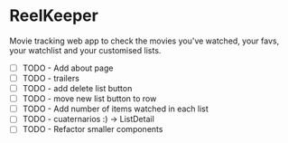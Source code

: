 # ReelKeeper

Movie tracking web app to check the movies you've watched, your favs, your watchlist and your customised lists.

- [ ] TODO - Add about page
- [ ] TODO - trailers
- [ ] TODO - add delete list button
- [ ] TODO - move new list button to row
- [ ] TODO - Add number of items watched in each list
- [ ] TODO - cuaternarios :) -> ListDetail
- [ ] TODO - Refactor smaller components
